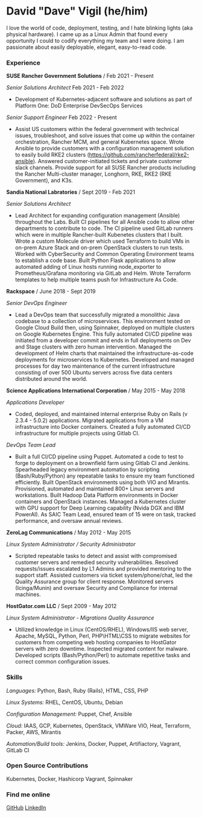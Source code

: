 # David "Dave" Vigil (he/him)

I love the world of code, deployment, testing, and I hate blinking lights (aka physical hardware). I came up as a Linux Admin that found every opportunity I could to codify everything my team and I were doing. I am passionate about easily deployable, elegant, easy-to-read code.

### Experience

**SUSE Rancher Government Solutions** / Feb 2021 - Present

*Senior Solutions Architect* Feb 2021 - Feb 2022

- Development of Kubernetes-adjacent software and solutions as part of Platform One: DoD Enterprise DevSecOps Services

*Senior Support Engineer* Feb 2022 - Present

- Assist US customers within the federal government with technical issues, troubleshoot, and solve issues that come up within the container orchestration, Rancher MCM, and general Kubernetes space.  Wrote Ansible to provide customers with a configuration management solution to easily build RKE2 clusters (https://github.com/rancherfederal/rke2-ansible). Answered customer-initiated tickets and private customer slack channels. Provide support for all SUSE Rancher products including the Rancher Multi-cluster manager, Longhorn, RKE, RKE2 (RKE Government), and K3s.

**Sandia National Labratories** / Sept 2019 - Feb 2021

*Senior Solutions Architect*

- Lead Architect for expanding configuration management (Ansible) throughout the Labs. Built CI pipelines for all Ansible code to allow other departments to contribute to code. The CI pipeline used GitLab runners which were in multiple Rancher-built Kubenetes clusters that I built. Wrote a custom Molecule driver which used Terraform to build VMs in on-prem Azure Stack and on-prem OpenStack clusters to run tests. Worked with CyberSecurity and Common Operating Environment teams to establish a code base. Built Python Flask applications to allow automated adding of Linux hosts running node_exporter to Prometheus/Grafana monitoring via GitLab and Helm. Wrote Terraform templates to help multiple teams push for Infrastructure As Code.  

**Rackspace** / June 2018 - Sept 2019

*Senior DevOps Engineer*

- Lead a DevOps team that successfully migrated a monolithic Java codebase to a collection of microservices.  This environment tested on Google Cloud Build then, using Spinnaker, deployed on multiple clusters on Google Kubernetes Engine. This fully automated CI/CD pipeline was initiated from a developer commit and ends in full deployments on Dev and Stage clusters with zero human intervention.  Managed the development of Helm charts that maintained the infrastructure-as-code deployments for microservices to Kubernetes.  Developed and managed processes for day two maintenance of the current infrastructure consisting of over 500 Ubuntu servers across five data centers distributed around the world.

**Science Applications International Corporation** / May 2015 - May 2018

*Applications Developer*

- Coded, deployed, and maintained internal enterprise Ruby on Rails (v 2.3.4 - 5.0.2) applications. Migrated applications from a VM infrastructure into Docker containers. Created a fully automated CI/CD infrastructure for multiple projects using Gitlab CI.

*DevOps Team Lead*

- Built a full CI/CD pipeline using Puppet. Automated a code to test to forge to deployment on a brownfield farm using Gitlab CI and Jenkins.  Spearheaded legacy environment automation by scripting (Bash/Ruby/Python) any repeatable tasks to ensure my team functioned efficiently. Built OpenStack environments using both VIO and Mirantis. Provisioned, automated and maintained 800+ Linux servers and workstations. Built Hadoop Data Platform environments in Docker containers and OpenStack instances. Managed a Kubernetes cluster with GPU support for Deep Learning capability (Nvida DGX and IBM PowerAI). As SAIC Team Lead, ensured team of 15 were on task, tracked performance, and oversaw annual reviews.

**ZeroLag Communications** / May 2012 - May 2015

*Linux System Administrator / Security Administrator*

- Scripted repeatable tasks to detect and assist with compromised customer servers and remedied security vulnerabilities. Resolved requests/issues escalated by L1 Admins and provided mentoring to the support staff. Assisted customers via ticket system/phone/chat, led the Quality Assurance group for client response. Monitored servers (Icinga/Munin) and oversaw Security and Compliance for internal machines.

**HostGator.com LLC** / Sept 2009 - May 2012

*Linux System Administrator - Migrations Quality Assurance*

- Utilized knowledge in Linux (CentOS/RHEL), Windows/IIS web server, Apache, MySQL, Python, Perl, PHP\HTML\CSS to migrate websites for customers from competing web hosting companies to HostGator servers with zero downtime. Inspected migrated content for malware. Developed scripts (Bash/Python/Perl) to automate repetitive tasks and correct common configuration  issues.

### Skills
*Languages:* Python, Bash, Ruby (Rails), HTML, CSS, PHP

*Linux Systems:* RHEL, CentOS, Ubuntu, Debian

*Configuration Management:* Puppet, Chef, Ansible

*Cloud:* IAAS, GCP, Kubernetes, OpenStack, VMWare VIO, Heat, Terraform, Packer, AWS, Mirantis

*Automation/Build tools:* Jenkins, Docker, Puppet, Artifiactory, Vagrant, GitLab CI

### Open Source Contributions
Kubernetes, Docker, Hashicorp Vagrant, Spinnaker

### Find me online
[GitHub](https://github.com/dgvigil)
[LinkedIn](https://linkedin.com/in/dave-vigil) 
